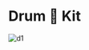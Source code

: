 # Drum 🥁 Kit
![d1](https://user-images.githubusercontent.com/91247823/168440693-1a8ee971-c4db-444e-a48d-81af29a6a9ea.png)

